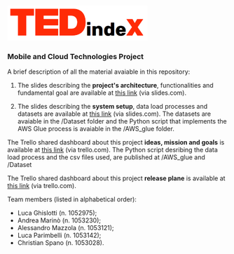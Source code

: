 <img src="images/Logo.png" width="320" height="80"></img>
### Mobile and Cloud Technologies Project

A brief description of all the material avaiable in this repository:
1) The slides describing the __project's architecture__, functionalities and fundamental goal are available at [this link](https://slides.com/lucaghislotti/tcm_lab_project) (via slides.com). 

2) The slides describing the __system setup__, data load processes and datasets are available at [this link](https://slides.com/lucaghislotti/tedindexdataload) (via slides.com). The datasets are avaiable in the /Dataset folder and the Python script that implements the AWS Glue process is avaiable in the /AWS_glue folder.

The Trello shared dashboard about this project __ideas, mission and goals__ is available at [this link](https://trello.com/b/a8lB56LH/ideas-and-goals) (via trello.com). The Python script desribing the data load process and the csv files used, are published at /AWS_glue and /Dataset

The Trello shared dashboard about this project __release plane__ is available at [this link](https://trello.com/b/vxC3VOAL/release-plan) (via trello.com).

Team members (listed in alphabetical order):
- Luca Ghislotti (n. 1052975);
- Andrea Marinò (n. 1053230);
- Alessandro Mazzola (n. 1053121);
- Luca Parimbelli (n. 1053142);
- Christian Spano (n. 1053028).
